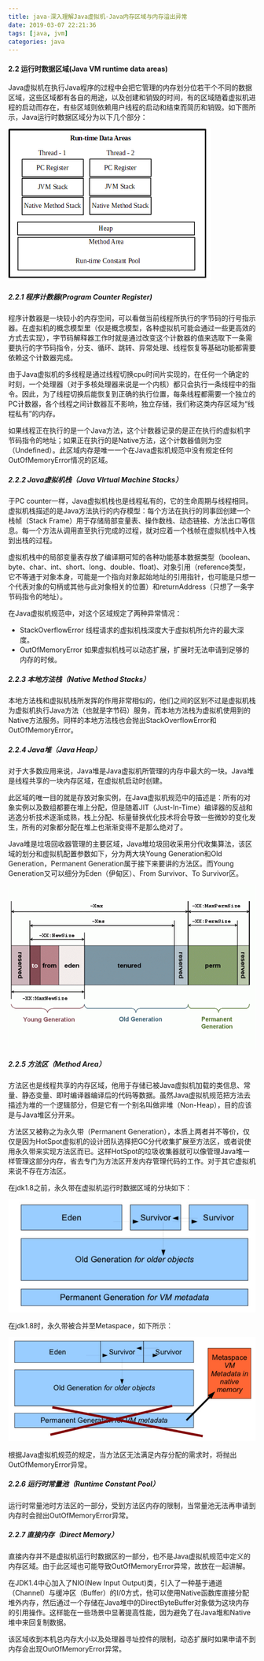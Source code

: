 ```yaml
---
title: java-深入理解Java虚拟机-Java内存区域与内存溢出异常
date: 2019-03-07 22:21:36
tags: [java, jvm]
categories: java
---
```


#### 2.2 运行时数据区域(Java VM runtime data areas)
 
 Java虚拟机在执行Java程序的过程中会把它管理的内存划分位若干个不同的数据区域，这些区域都有各自的用途，以及创建和销毁的时间，有的区域随着虚拟机进程的启动而存在，有些区域则依赖用户线程的启动和结束而简历和销毁。如下图所示，Java运行时数据区域分为以下几个部分：
 
 ![](https://raw.githubusercontent.com/jacentsao/picbed/master/img/markdown20190312jvm-runtime-data-area.png)
 
 
##### 2.2.1  程序计数器(Program Counter Register)

程序计数器是一块较小的内存空间，可以看做当前线程所执行的字节码的行号指示器。在虚拟机的概念模型里（仅是概念模型，各种虚拟机可能会通过一些更高效的方式去实现），字节码解释器工作时就是通过改变这个计数器的值来选取下一条需要执行的字节码指令，分支、循环、跳转、异常处理、线程恢复等基础功能都需要依赖这个计数器完成。

由于Java虚拟机的多线程是通过线程切换cpu时间片实现的，在任何一个确定的时刻，一个处理器（对于多核处理器来说是一个内核）都只会执行一条线程中的指令。因此，为了线程切换后能恢复到正确的执行位置，每条线程都需要一个独立的PC计数器，各个线程之间计数器互不影响，独立存储，我们称这类内存区域为“线程私有”的内存。

如果线程正在执行的是一个Java方法，这个计数器记录的是正在执行的虚拟机字节码指令的地址；如果正在执行的是Native方法，这个计数器值则为空（Undefined）。此区域内存是唯一一个在Java虚拟机规范中没有规定任何OutOfMemoryError情况的区域。

##### 2.2.2 Java虚拟机栈（Java VIrtual Machine Stacks）

于PC counter一样，Java虚拟机栈也是线程私有的，它的生命周期与线程相同。虚拟机栈描述的是Java方法执行的内存模型：每个方法在执行的同事回创建一个栈帧（Stack Frame）用于存储局部变量表、操作数栈、动态链接、方法出口等信息。每一个方法从调用直至执行完成的过程，就对应着一个栈帧在虚拟机栈中入栈到出栈的过程。

虚拟机栈中的局部变量表存放了编译期可知的各种功能基本数据类型（boolean、byte、char、int、short、long、double、float)、对象引用（reference类型，它不等通于对象本身，可能是一个指向对象起始地址的引用指针，也可能是只想一个代表对象的句柄或其他与此对象相关的位置）和returnAddress（只想了一条字节码指令的地址）。

在Java虚拟机规范中，对这个区域规定了两种异常情况：

* StackOverflowError 线程请求的虚拟机栈深度大于虚拟机所允许的最大深度。
* OutOfMemoryError 如果虚拟机栈可以动态扩展，扩展时无法申请到足够的内存的时候。

##### 2.2.3 本地方法栈（Native Method Stacks）

本地方法栈和虚拟机栈所发挥的作用非常相似的，他们之间的区别不过是虚拟机栈为虚拟机执行Java方法（也就是字节码）服务，而本地方法栈为虚拟机使用到的Native方法服务。同样的本地方法栈也会抛出StackOverflowError和OutOfMemoryError。

##### 2.2.4 Java堆（Java Heap）

对于大多数应用来说，Java堆是Java虚拟机所管理的内存中最大的一块。Java堆是线程共享的一块内存区域，在虚拟机启动时创建。

此区域的唯一目的就是存放对象实例，在Java虚拟机规范中的描述是：所有的对象实例以及数组都要在堆上分配，但是随着JIT（Just-In-Time）编译器的反战和逃逸分析技术逐渐成熟，栈上分配、标量替换优化技术将会导致一些微妙的变化发生，所有的对象都分配在堆上也渐渐变得不是那么绝对了。

Java堆是垃圾回收器管理的主要区域，Java堆垃圾回收采用分代收集算法，该区域的划分和虚拟机配置参数如下，分为两大块Young Generation和Old Generation，Permanent Generation属于接下来要讲的方法区。而Young Generation又可以细分为Eden（伊甸区）、From Survivor、To Survivor区。

![](https://github.com/jacentsao/picbed/blob/master/img/markdownJava%20Heap%20Construction.gif?raw=true)

##### 2.2.5 方法区（Method Area）

方法区也是线程共享的内存区域，他用于存储已被Java虚拟机加载的类信息、常量、静态变量、即时编译器编译后的代码等数据。虽然Java虚拟机规范把方法去描述为堆的一个逻辑部分，但是它有一个别名叫做非堆（Non-Heap），目的应该是与Java堆区分开来。

方法区又被称之为永久带（Permanent Generation），本质上两者并不等价，仅仅是因为HotSpot虚拟机的设计团队选择把GC分代收集扩展至方法区，或者说使用永久带来实现方法区而已。这样HotSpot的垃圾收集器就可以像管理Java堆一样管理这部分内存，省去专门为方法区开发内存管理代码的工作。对于其它虚拟机来说不存在方法区。

在jdk1.8之前，永久带在虚拟机运行时数据区域的分块如下：

![](https://raw.githubusercontent.com/jacentsao/picbed/master/img/markdown20190312jdk1.7jvm-runtime-data-area.png)

在jdk1.8时，永久带被合并至Metaspace，如下所示：

![](https://raw.githubusercontent.com/jacentsao/picbed/master/img/markdown20190312jdk1.8%20jvm%20runtime%20data%20area%20.png)

根据Java虚拟机规范的规定，当方法区无法满足内存分配的需求时，将抛出OutOfMemoryError异常。

##### 2.2.6 运行时常量池（Runtime Constant Pool）

运行时常量池时方法区的一部分，受到方法区内存的限制，当常量池无法再申请到内存时会抛出OutOfMemoryError异常。

##### 2.2.7 直接内存（Direct Memory）

直接内存并不是虚拟机运行时数据区的一部分，也不是Java虚拟机规范中定义的内存区域。由于此区域也可能导致OutOfMemoryError异常，故放在一起讲解。

在JDK1.4中心加入了NIO(New Input Output)类，引入了一种基于通道（Channel）与缓冲区（Buffer）的I/0方式，他可以使用Native函数库直接分配堆外内存，然后通过一个存储在Java堆中的DirectByteBuffer对象做为这块内存的引用操作。这样能在一些场景中显著提高性能，因为避免了在Java堆和Native堆中来回复制数据。

该区域收到本机总内存大小以及处理器寻址控件的限制，动态扩展时如果申请不到内存会出现OutOfMemoryError异常。